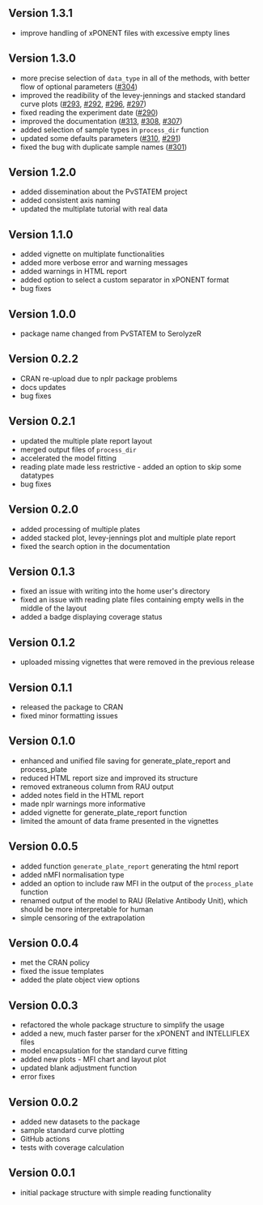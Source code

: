 Version 1.3.1
---------------------------------------------------------------
* improve handling of xPONENT files with excessive empty lines

Version 1.3.0
---------------------------------------------------------------
* more precise selection of `data_type` in all of the methods, with better flow of optional parameters ([#304](https://github.com/mini-pw/SerolyzeR/issues/304))
* improved the readibility of the levey-jennings and stacked standard curve plots ([#293](https://github.com/mini-pw/SerolyzeR/issues/293), [#292](https://github.com/mini-pw/SerolyzeR/issues/292), [#296](https://github.com/mini-pw/SerolyzeR/issues/296), [#297](https://github.com/mini-pw/SerolyzeR/issues/297))
* fixed reading the experiment date ([#290](https://github.com/mini-pw/SerolyzeR/issues/290))
* improved the documentation ([#313](https://github.com/mini-pw/SerolyzeR/issues/313), [#308](https://github.com/mini-pw/SerolyzeR/issues/308), [#307](https://github.com/mini-pw/SerolyzeR/issues/307))
* added selection of sample types in `process_dir` function 
* updated some defaults parameters ([#310](https://github.com/mini-pw/SerolyzeR/issues/310), [#291](https://github.com/mini-pw/SerolyzeR/issues/291))
* fixed the bug with duplicate sample names ([#301](https://github.com/mini-pw/SerolyzeR/issues/301))



Version 1.2.0
---------------------------------------------------------------
* added dissemination about the PvSTATEM project
* added consistent axis naming
* updated the multiplate tutorial with real data


Version 1.1.0
---------------------------------------------------------------
* added vignette on multiplate functionalities
* added more verbose error and warning messages
* added warnings in HTML report
* added option to select a custom separator in xPONENT format
* bug fixes


Version 1.0.0
---------------------------------------------------------------
* package name changed from PvSTATEM to SerolyzeR


Version 0.2.2
---------------------------------------------------------------
* CRAN re-upload due to nplr package problems
* docs updates
* bug fixes


Version 0.2.1
---------------------------------------------------------------
* updated the multiple plate report layout
* merged output files of `process_dir`
* accelerated the model fitting
* reading plate made less restrictive - added an option to skip some datatypes
* bug fixes


Version 0.2.0
---------------------------------------------------------------
* added processing of multiple plates
* added stacked plot, levey-jennings plot and multiple plate report
* fixed the search option in the documentation


Version 0.1.3
---------------------------------------------------------------
* fixed an issue with writing into the home user's directory
* fixed an issue with reading plate files containing empty wells in the middle of the layout
* added a badge displaying coverage status 
  

Version 0.1.2
---------------------------------------------------------------
* uploaded missing vignettes that were removed in the previous release


Version 0.1.1
---------------------------------------------------------------
* released the package to CRAN
* fixed minor formatting issues


Version 0.1.0
---------------------------------------------------------------
* enhanced and unified file saving for generate_plate_report and process_plate
* reduced HTML report size and improved its structure
* removed extraneous column from RAU output
* added notes field in the HTML report
* made nplr warnings more informative
* added vignette for generate_plate_report function
* limited the amount of data frame presented in the vignettes


Version 0.0.5
---------------------------------------------------------------
* added function `generate_plate_report` generating the html report
* added nMFI normalisation type
* added an option to include raw MFI in the output of the `process_plate` function
* renamed output of the model to RAU (Relative Antibody Unit), which should be more interpretable for human
* simple censoring of the extrapolation


Version 0.0.4
---------------------------------------------------------------
* met the CRAN policy
* fixed the issue templates
* added the plate object view options


Version 0.0.3
---------------------------------------------------------------
* refactored the whole package structure to simplify the usage
* added a new, much faster parser for the xPONENT and INTELLIFLEX files
* model encapsulation for the standard curve fitting
* added new plots - MFI chart and layout plot
* updated blank adjustment function
* error fixes


Version 0.0.2
---------------------------------------------------------------
* added new datasets to the package
* sample standard curve plotting
* GitHub actions
* tests with coverage calculation


Version 0.0.1
---------------------------------------------------------------
* initial package structure with simple reading functionality
